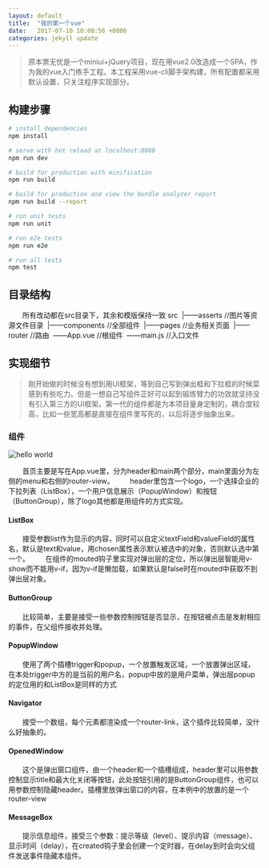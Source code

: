 ```yaml
---
layout: default
title:  "我的第一个vue"
date:   2017-07-10 10:00:56 +0800
categories: jekyll update
---
```


> 原本票无忧是一个miniui+jQuery项目，现在用vue2.0改造成一个SPA，作为我的vue入门练手工程。本工程采用vue-cli脚手架构建，所有配置都采用默认设置，只关注程序实现部分。

## 构建步骤

``` bash
# install dependencies
npm install

# serve with hot reload at localhost:8080
npm run dev

# build for production with minification
npm run build

# build for production and view the bundle analyzer report
npm run build --report

# run unit tests
npm run unit

# run e2e tests
npm run e2e

# run all tests
npm test
```

## 目录结构

&emsp;&emsp;所有改动都在src目录下，其余和模版保持一致
src
&nbsp;|——asserts //图片等资源文件目录
&nbsp;|——components //全部组件
&nbsp;|——pages //业务相关页面
&nbsp;|——router //路由
&nbsp;——App.vue //根组件
&nbsp;——main.js //入口文件

## 实现细节

> 刚开始做的时候没有想到用UI框架，等到自己写到弹出框和下拉框的时候菜感到有些吃力。但是一想自己写组件正好可以起到锻炼臂力的功效就坚持没有引入第三方的UI框架。第一代的组件都是为本项目量身定制的，耦合度较高，比如一些宽高都是直接在组件里写死的，以后将逐步抽象出来。

### 组件

![hello world](../screenshots/overview.png)

&emsp;&emsp;首页主要是写在App.vue里，分为header和main两个部分，main里面分为左侧的menu和右侧的router-view。
&emsp;&emsp;header里包含一个logo，一个选择企业的下拉列表（ListBox），一个用户信息展示（PopupWindow）和按钮（ButtonGroup），除了logo其他都是用组件的方式实现。

#### ListBox

&emsp;&emsp;接受参数list作为显示的内容，同时可以自定义textField和valueField的属性名，默认是text和value，用chosen属性表示默认被选中的对象，否则默认选中第一个。
&emsp;&emsp;在组件的mouted钩子里实现对弹出层的定位，所以弹出层智能用v-show而不能用v-if，因为v-if是懒加载，如果默认是false时在mouted中获取不到弹出层对象。

#### ButtonGroup

&emsp;&emsp;比较简单，主要是接受一些参数控制按钮是否显示，在按钮被点击是发射相应的事件，在父组件接收并处理。

#### PopupWindow

&emsp;&emsp;使用了两个插槽trigger和popup，一个放置触发区域，一个放置弹出区域，在本处trigger中方的是当前的用户名，popup中放的是用户菜单，弹出层popup的定位用的和ListBox是同样的方式

#### Navigator

&emsp;&emsp;接受一个数组，每个元素都渲染成一个router-link，这个插件比较简单，没什么好抽象的。

#### OpenedWindow

&emsp;&emsp;这个是弹出窗口组件，由一个header和一个插槽组成，header里可以用参数控制显示title和最大化关闭等按钮，此处按钮引用的是ButtonGroup组件，也可以用参数控制隐藏header。插槽里放弹出窗口的内容，在本例中的放置的是一个router-view

#### MessageBox

&emsp;&emsp;提示信息组件，接受三个参数：提示等级（level）、提示内容（message）、显示时间（delay），在created钩子里会创建一个定时器，在delay到时会向父组件发送事件隐藏本组件。